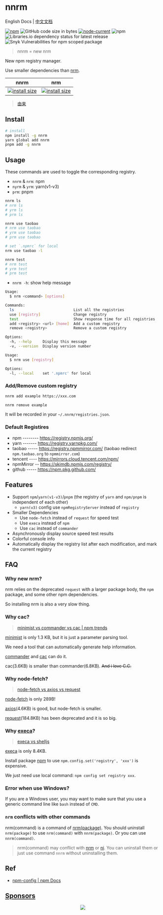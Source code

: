 # nnrm

English Docs | [中文文档](./README.zh-CN.md)

[![npm](https://img.shields.io/npm/v/nnrm)](https://www.npmjs.com/package/nnrm)
![GitHub code size in bytes](https://img.shields.io/github/languages/code-size/yunyoujun/nnrm)
[![node-current](https://img.shields.io/node/v/nnrm)](https://nodejs.dev/)
![npm](https://img.shields.io/npm/dt/nnrm)
![Libraries.io dependency status for latest release](https://img.shields.io/librariesio/release/npm/nnrm)
![Snyk Vulnerabilities for npm scoped package](https://img.shields.io/snyk/vulnerabilities/npm/nnrm)

> nnrm = new nrm

New npm registry manager.

Use smaller dependencies than [nrm](https://github.com/Pana/nrm).

|nnrm|nrm|
|---|---|
|[![install size](https://packagephobia.com/badge?p=nnrm@latest)](https://packagephobia.com/result?p=nnrm@latest)|[![install size](https://packagephobia.com/badge?p=nrm)](https://packagephobia.com/result?p=nrm)|

> [由来](https://www.yunyoujun.cn/posts/nnrm-new-nrm/)

## Install

```sh
# install
npm install -g nnrm
yarn global add nnrm
pnpm add -g nnrm
```

## Usage

These commands are used to toggle the corresponding registry.

- `nnrm` & `nrm`: npm
- `nyrm` & `yrm`: yarn(v1-v3)
- `prm`: pnpm

```sh
nnrm ls
# nrm ls
# yrm ls
# prm ls

nnrm use taobao
# nrm use taobao
# yrm use taobao
# prm use taobao

# set `.npmrc` for local
nrm use taobao -l

nnrm test
# nrm test
# yrm test
# prm test
```

- `nnrm -h`: show help message

```bash
Usage:
  $ nrm <command> [options]

Commands:
  ls                           List all the registries
  use [registry]               Change registry
  test                         Show response time for all registries
  add <registry> <url> [home]  Add a custom registry
  remove <registry>            Remove a custom registry

Options:
  -h, --help     Display this message
  -v, --version  Display version number
```

```bash
Usage:
  $ nrm use [registry]

Options:
  -l, --local    set '.npmrc' for local
```

### Add/Remove custom registry

```bash
nnrm add example https://xxx.com
```

```bash
nnrm remove example
```

It will be recorded in your `~/.nnrm/registries.json`.

### Default Registires

- npm -------- <https://registry.npmjs.org/>
- yarn ------- <https://registry.yarnpkg.com/>
- taobao ----- <https://registry.npmmirror.com/> (taobao redirect `npm.taobao.org` to `npmmirror.com`)
- tencent ---- <https://mirrors.cloud.tencent.com/npm/>
- npmMirror -- <https://skimdb.npmjs.com/registry/>
- github ----- <https://npm.pkg.github.com/>

## Features

- Support `npm`/`yarn(v1-v3)`/`pnpm` (the registry of `yarn` and `npm/pnpm` is independent of each other)
  - `yarn(v3)` config use `npmRegistryServer` instead of `registry`
- Smaller Dependencies
  - Use `node-fetch` instead of `request` for speed test
  - Use `execa` instead of `npm`
  - Use `cac` instead of `commander`
- Asynchronously display source speed test results
- Colorful console info
- Automatically display the registry list after each modification, and mark the current registry

## FAQ

### Why new nrm?

nrm relies on the deprecated `request` with a larger package body, the `npm` package, and some other npm dependencies.

So installing nrm is also a very slow thing.

### Why cac?

> [minimist vs commander vs cac | npm trends](https://www.npmtrends.com/minimist-vs-commander-vs-cac)

[minimist](https://github.com/substack/minimist) is only 1.3 KB, but it is just a parameter parsing tool.

We need a tool that can automatically generate help information.

[commander](https://github.com/tj/commander.js) and [cac](https://github.com/cacjs/cac) can do it.

cac(3.6KB) is smaller than commander(6.8KB). ~~And i love C.C.~~

### Why node-fetch?

> [node-fetch vs axios vs request](https://www.npmtrends.com/node-fetch-vs-axios-vs-request)

[node-fetch](https://github.com/node-fetch/node-fetch) is only 289B!

[axios](https://github.com/axios/axios)(4.6KB) is good, but node-fetch is smaller.

[request](https://github.com/request/request)(184.8KB) has been deprecated and it is so big.

### Why [execa](https://github.com/sindresorhus/execa)?

> [execa vs shelljs](https://www.npmtrends.com/execa-vs-shelljs)

[execa](https://github.com/sindresorhus/execa) is only 8.4KB.

Install package [npm](https://www.npmjs.com/package/npm) to use `npm.config.set('registry', 'xxx')` is expensive.

We just need use local command: `npm config set registry xxx`.

### Error when use Windows?

If you are a Windows user, you may want to make sure that you use a generic command line like `bash` instead of `CMD`.

### `nrm` conflicts with other commands

nrm(command) is a command of [nrm(package)](https://github.com/Pana/nrm).
You should uninstall `nrm(package)` to use `nrm(command)` with `nnrm(package)`. Or you can use `nnrm(command)`.

> nrm(command) may conflict with [nrm](https://github.com/Pana/nrm) or [ni](https://github.com/antfu/ni). You can uninstall them or just use command `nnrm` without uninstalling them.

## Ref

- [npm-config | npm Docs](https://docs.npmjs.com/cli/v7/commands/npm-config)

## [Sponsors](https://sponsors.yunyoujun.cn)

<p align="center">
  <a href="https://sponsors.yunyoujun.cn">
    <img src='https://cdn.jsdelivr.net/gh/YunYouJun/sponsors/public/sponsors.svg'/>
  </a>
</p>
